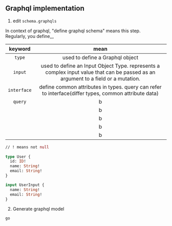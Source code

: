 ## Graphql implementation

1. edit `schema.graphqls`

In context of graphql, "define graphql schema" means this step.  
Regularly, you define,,,  

|   keyword   |                                                               mean                                                                |
|:-----------:|:---------------------------------------------------------------------------------------------------------------------------------:
|   `type`    |                                                  used to define a Graphql object                                                  |
|   `input`   | used to define an Input Object Type. represents a complex input value that can be passed as an argument to a field or a mutation. |
| `interface` |               define common attributes in types. query can refer to interface(differ types, common attribute data)                |
|   `query`   |                                                                 b                                                                 |
|             |                                                                 b                                                                 |
|             |                                                                 b                                                                 |
|             |                                                                 b                                                                 |
|             |                                                                 b                                                                 |


```schema.graphql
// ! means not null
 
type User {
  id: ID!
  name: String!
  email: String!
}

input UserInput {
  name: String!
  email: String!
}
```

2. Generate graphql model

```
go 
```
